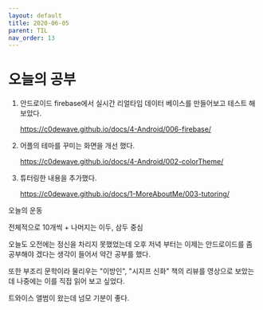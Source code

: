 ```yaml
---
layout: default
title: 2020-06-05
parent: TIL
nav_order: 13
---
```


# 오늘의 공부

1. 안드로이드 firebase에서 실시간 리얼타임 데이터 베이스를 만들어보고 테스트 해 보았다.

    https://c0dewave.github.io/docs/4-Android/006-firebase/

2. 어플의 테마를 꾸미는 화면을 개선 했다.

    https://c0dewave.github.io/docs/4-Android/002-colorTheme/

3. 튜터링한 내용을 추가했다.

    https://c0dewave.github.io/docs/1-MoreAboutMe/003-tutoring/

오늘의 운동

전체적으로 10개씩 + 나머지는 이두, 삼두 중심

오늘도 오전에는 정신을 차리지 못했었는데 오후 저녁 부터는 이제는 안드로이드를 좀 공부해야 겠다는 생각이 들어서 약간 공부를 했다.

또한 부조리 문학이라 물리우는 "이방인", "시지프 신화" 책의 리뷰를 영상으로 보았는데 나중에는 이를 직접 읽어 보고 싶었다.

트와이스 앨범이 왔는데 넘모 기분이 좋다.